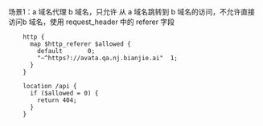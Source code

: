 场景1：a 域名代理 b 域名，只允许 从 a 域名跳转到 b 域名的访问，不允许直接访问b 域名，使用 request_header 中的 referer 字段

```
    http {
      map $http_referer $allowed {
        default       0;
        "~^https?://avata.qa.nj.bianjie.ai"  1;
      }
    }

    location /api {
      if ($allowed = 0) {
        return 404;
      }
    }
```

